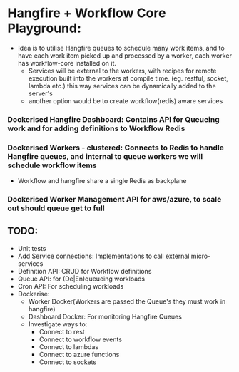 # Hangfire + Workflow Core Playground:

- Idea is to utilise Hangfire queues to schedule many work items, and to have each work item picked up and processed by a worker, each worker has workflow-core installed on it.
    - Services will be external to the workers, with recipes for remote execution built into the workers at compile time. (eg. restful, socket, lambda etc.) this way services can be dynamically added to the server's
    - another option would be to create workflow(redis) aware services

### Dockerised Hangfire Dashboard: Contains API for Queueing work and for adding definitions to Workflow Redis

### Dockerised Workers - clustered: Connects to Redis to handle Hangfire queues, and internal to queue workers we will schedule workflow items
- Workflow and hangfire share a single Redis as backplane

### Dockerised Worker Management API for aws/azure, to scale out should queue get to full

## TODO:
- Unit tests
- Add Service connections: Implementations to call external micro-services
- Definition API: CRUD for Workflow definitions
- Queue API: for (De|En)queueing workloads
- Cron API: For scheduling workloads
- Dockerise:
    - Worker Docker(Workers are passed the Queue's they must work in hangfire)
    - Dashboard Docker: For monitoring Hangfire Queues
    - Investigate ways to:
        - Connect to rest
        - Connect to workflow events
        - Connect to lambdas
        - Connect to azure functions
        - Connect to sockets
